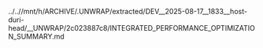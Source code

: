 ../..//mnt/h/ARCHIVE/.UNWRAP/extracted/DEV__2025-08-17__1833__host-duri-head/__UNWRAP/2c023887c8/INTEGRATED_PERFORMANCE_OPTIMIZATION_SUMMARY.md